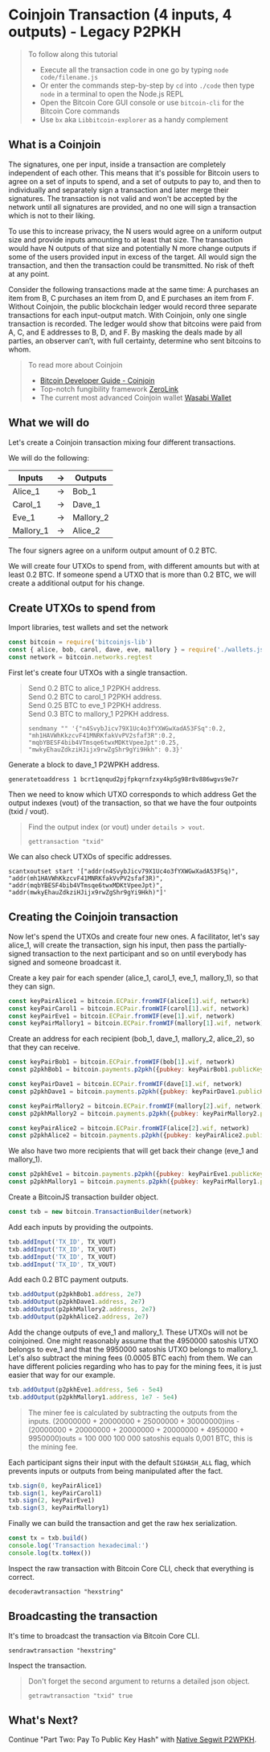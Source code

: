 # Coinjoin Transaction \(4 inputs, 4 outputs\) - Legacy P2PKH

> To follow along this tutorial
>
> * Execute all the transaction code in one go by typing `node code/filename.js`   
> * Or enter the commands step-by-step by `cd` into `./code` then type `node` in a terminal to open the Node.js REPL   
> * Open the Bitcoin Core GUI console or use `bitcoin-cli` for the Bitcoin Core commands
> * Use `bx` aka `Libbitcoin-explorer` as a handy complement

## What is a Coinjoin

The signatures, one per input, inside a transaction are completely independent of each other. This means that it's possible for Bitcoin users to agree on a set of inputs to spend, and a set of outputs to pay to, and then to individually and separately sign a transaction and later merge their signatures. The transaction is not valid and won't be accepted by the network until all signatures are provided, and no one will sign a transaction which is not to their liking.

To use this to increase privacy, the N users would agree on a uniform output size and provide inputs amounting to at least that size. The transaction would have N outputs of that size and potentially N more change outputs if some of the users provided input in excess of the target. All would sign the transaction, and then the transaction could be transmitted. No risk of theft at any point.

Consider the following transactions made at the same time: A purchases an item from B, C purchases an item from D, and E purchases an item from F. Without Coinjoin, the public blockchain ledger would record three separate transactions for each input-output match. With Coinjoin, only one single transaction is recorded. The ledger would show that bitcoins were paid from A, C, and E addresses to B, D, and F. By masking the deals made by all parties, an observer can’t, with full certainty, determine who sent bitcoins to whom.

> To read more about Coinjoin
>
> * [Bitcoin Developer Guide - Coinjoin](https://bitcoin.org/en/developer-guide#coinjoin)
> * Top-notch fungibility framework [ZeroLink](https://github.com/nopara73/ZeroLink)
> * The current most advanced Coinjoin wallet [Wasabi Wallet](https://www.wasabiwallet.io)

## What we will do

Let's create a Coinjoin transaction mixing four different transactions.

We will do the following:

|   Inputs   | -\> |   Outputs   |
|------------|-----|-------------|
| Alice\_1   | -\> |   Bob\_1    |
| Carol\_1   | -\> |  Dave\_1    |
| Eve\_1     | -\> |  Mallory\_2 |
| Mallory\_1 | -\> |  Alice\_2   |

The four signers agree on a uniform output amount of 0.2 BTC.

We will create four UTXOs to spend from, with different amounts but with at least 0.2 BTC. If someone spend a UTXO that is more than 0.2 BTC, we will create a additional output for his change.

## Create UTXOs to spend from

Import libraries, test wallets and set the network

```javascript
const bitcoin = require('bitcoinjs-lib')
const { alice, bob, carol, dave, eve, mallory } = require('./wallets.json')
const network = bitcoin.networks.regtest
```

First let's create four UTXOs with a single transaction.

> Send 0.2 BTC to alice\_1 P2PKH address.  
> Send 0.2 BTC to carol\_1 P2PKH address.  
> Send 0.25 BTC to eve\_1 P2PKH address.  
> Send 0.3 BTC to mallory\_1 P2PKH address.
>
> ```shell
> sendmany "" '{"n4SvybJicv79X1Uc4o3fYXWGwXadA53FSq":0.2, "mh1HAVWhKkzcvF41MNRKfakVvPV2sfaf3R":0.2, "mqbYBESF4bib4VTmsqe6twxMDKtVpeeJpt":0.25, "mwkyEhauZdkziHJijx9rwZgShr9gYi9Hkh": 0.3}'
> ```

Generate a block to dave\_1 P2WPKH address.

```shell
generatetoaddress 1 bcrt1qnqud2pjfpkqrnfzxy4kp5g98r8v886wgvs9e7r
```

Then we need to know which UTXO corresponds to which address Get the output indexes \(vout\) of the transaction, so that we have the four outpoints \(txid / vout\).

> Find the output index \(or vout\) under `details > vout`.
>
> ```shell
> gettransaction "txid"
> ```

We can also check UTXOs of specific addresses.

```shell
scantxoutset start '["addr(n4SvybJicv79X1Uc4o3fYXWGwXadA53FSq)", "addr(mh1HAVWhKkzcvF41MNRKfakVvPV2sfaf3R)", "addr(mqbYBESF4bib4VTmsqe6twxMDKtVpeeJpt)", "addr(mwkyEhauZdkziHJijx9rwZgShr9gYi9Hkh)"]'
```

## Creating the Coinjoin transaction

Now let's spend the UTXOs and create four new ones. A facilitator, let's say alice\_1, will create the transaction, sign his input, then pass the partially-signed transaction to the next participant and so on until everybody has signed and someone broadcast it.

Create a key pair for each spender \(alice\_1, carol\_1, eve\_1, mallory\_1\), so that they can sign.

```javascript
const keyPairAlice1 = bitcoin.ECPair.fromWIF(alice[1].wif, network)
const keyPairCarol1 = bitcoin.ECPair.fromWIF(carol[1].wif, network)
const keyPairEve1 = bitcoin.ECPair.fromWIF(eve[1].wif, network)
const keyPairMallory1 = bitcoin.ECPair.fromWIF(mallory[1].wif, network)
```

Create an address for each recipient \(bob\_1, dave\_1, mallory\_2, alice\_2\), so that they can receive.

```javascript
const keyPairBob1 = bitcoin.ECPair.fromWIF(bob[1].wif, network)
const p2pkhBob1 = bitcoin.payments.p2pkh({pubkey: keyPairBob1.publicKey, network})

const keyPairDave1 = bitcoin.ECPair.fromWIF(dave[1].wif, network)
const p2pkhDave1 = bitcoin.payments.p2pkh({pubkey: keyPairDave1.publicKey, network})

const keyPairMallory2 = bitcoin.ECPair.fromWIF(mallory[2].wif, network)
const p2pkhMallory2 = bitcoin.payments.p2pkh({pubkey: keyPairMallory2.publicKey, network})

const keyPairAlice2 = bitcoin.ECPair.fromWIF(alice[2].wif, network)
const p2pkhAlice2 = bitcoin.payments.p2pkh({pubkey: keyPairAlice2.publicKey, network})
```

We also have two more recipients that will get back their change \(eve\_1 and mallory\_1\).

```javascript
const p2pkhEve1 = bitcoin.payments.p2pkh({pubkey: keyPairEve1.publicKey, network})
const p2pkhMallory1 = bitcoin.payments.p2pkh({pubkey: keyPairMallory1.publicKey, network})
```

Create a BitcoinJS transaction builder object.

```javascript
const txb = new bitcoin.TransactionBuilder(network)
```

Add each inputs by providing the outpoints.

```javascript
txb.addInput('TX_ID', TX_VOUT)
txb.addInput('TX_ID', TX_VOUT)
txb.addInput('TX_ID', TX_VOUT)
txb.addInput('TX_ID', TX_VOUT)
```

Add each 0.2 BTC payment outputs.

```javascript
txb.addOutput(p2pkhBob1.address, 2e7)
txb.addOutput(p2pkhDave1.address, 2e7)
txb.addOutput(p2pkhMallory2.address, 2e7)
txb.addOutput(p2pkhAlice2.address, 2e7)
```

Add the change outputs of eve\_1 and mallory\_1. These UTXOs will not be coinjoined. One might reasonably assume that the 4950000 satoshis UTXO belongs to eve\_1 and that the 9950000 satoshis UTXO belongs to mallory\_1. Let's also subtract the mining fees \(0.0005 BTC each\) from them. We can have different policies regarding who has to pay for the mining fees, it is just easier that way for our example.

```javascript
txb.addOutput(p2pkhEve1.address, 5e6 - 5e4)
txb.addOutput(p2pkhMallory1.address, 1e7 - 5e4)
```

> The miner fee is calculated by subtracting the outputs from the inputs. \(20000000 + 20000000 + 25000000 + 30000000\)ins - \(20000000 + 20000000 + 20000000 + 20000000 + 4950000 + 9950000\)outs = 100 000 100 000 satoshis equals 0,001 BTC, this is the mining fee.

Each participant signs their input with the default `SIGHASH_ALL` flag, which prevents inputs or outputs from being manipulated after the fact.

```javascript
txb.sign(0, keyPairAlice1)
txb.sign(1, keyPairCarol1)
txb.sign(2, keyPairEve1)
txb.sign(3, keyPairMallory1)
```

Finally we can build the transaction and get the raw hex serialization.

```javascript
const tx = txb.build()
console.log('Transaction hexadecimal:')
console.log(tx.toHex())
```

Inspect the raw transaction with Bitcoin Core CLI, check that everything is correct.

```shell
decoderawtransaction "hexstring"
```

## Broadcasting the transaction

It's time to broadcast the transaction via Bitcoin Core CLI.

```shell
sendrawtransaction "hexstring"
```

Inspect the transaction.

> Don't forget the second argument to returns a detailed json object.
>
> ```shell
> getrawtransaction "txid" true
> ```

## What's Next?

Continue "Part Two: Pay To Public Key Hash" with [Native Segwit P2WPKH](../p2wpkh/).

